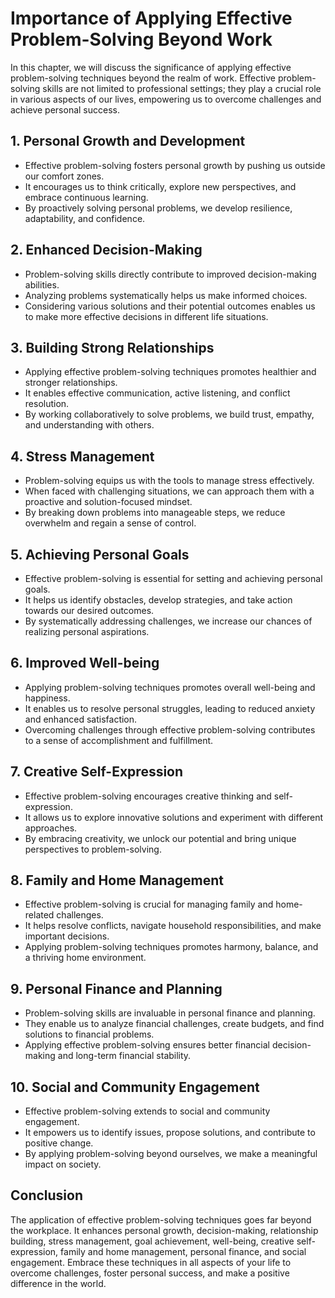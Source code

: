 Importance of Applying Effective Problem-Solving Beyond Work
========================================================================

In this chapter, we will discuss the significance of applying effective problem-solving techniques beyond the realm of work. Effective problem-solving skills are not limited to professional settings; they play a crucial role in various aspects of our lives, empowering us to overcome challenges and achieve personal success.

**1. Personal Growth and Development**
--------------------------------------

* Effective problem-solving fosters personal growth by pushing us outside our comfort zones.
* It encourages us to think critically, explore new perspectives, and embrace continuous learning.
* By proactively solving personal problems, we develop resilience, adaptability, and confidence.

**2. Enhanced Decision-Making**
-------------------------------

* Problem-solving skills directly contribute to improved decision-making abilities.
* Analyzing problems systematically helps us make informed choices.
* Considering various solutions and their potential outcomes enables us to make more effective decisions in different life situations.

**3. Building Strong Relationships**
------------------------------------

* Applying effective problem-solving techniques promotes healthier and stronger relationships.
* It enables effective communication, active listening, and conflict resolution.
* By working collaboratively to solve problems, we build trust, empathy, and understanding with others.

**4. Stress Management**
------------------------

* Problem-solving equips us with the tools to manage stress effectively.
* When faced with challenging situations, we can approach them with a proactive and solution-focused mindset.
* By breaking down problems into manageable steps, we reduce overwhelm and regain a sense of control.

**5. Achieving Personal Goals**
-------------------------------

* Effective problem-solving is essential for setting and achieving personal goals.
* It helps us identify obstacles, develop strategies, and take action towards our desired outcomes.
* By systematically addressing challenges, we increase our chances of realizing personal aspirations.

**6. Improved Well-being**
--------------------------

* Applying problem-solving techniques promotes overall well-being and happiness.
* It enables us to resolve personal struggles, leading to reduced anxiety and enhanced satisfaction.
* Overcoming challenges through effective problem-solving contributes to a sense of accomplishment and fulfillment.

**7. Creative Self-Expression**
-------------------------------

* Effective problem-solving encourages creative thinking and self-expression.
* It allows us to explore innovative solutions and experiment with different approaches.
* By embracing creativity, we unlock our potential and bring unique perspectives to problem-solving.

**8. Family and Home Management**
---------------------------------

* Effective problem-solving is crucial for managing family and home-related challenges.
* It helps resolve conflicts, navigate household responsibilities, and make important decisions.
* Applying problem-solving techniques promotes harmony, balance, and a thriving home environment.

**9. Personal Finance and Planning**
------------------------------------

* Problem-solving skills are invaluable in personal finance and planning.
* They enable us to analyze financial challenges, create budgets, and find solutions to financial problems.
* Applying effective problem-solving ensures better financial decision-making and long-term financial stability.

**10. Social and Community Engagement**
---------------------------------------

* Effective problem-solving extends to social and community engagement.
* It empowers us to identify issues, propose solutions, and contribute to positive change.
* By applying problem-solving beyond ourselves, we make a meaningful impact on society.

Conclusion
----------

The application of effective problem-solving techniques goes far beyond the workplace. It enhances personal growth, decision-making, relationship building, stress management, goal achievement, well-being, creative self-expression, family and home management, personal finance, and social engagement. Embrace these techniques in all aspects of your life to overcome challenges, foster personal success, and make a positive difference in the world.
